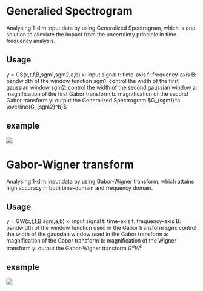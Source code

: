 # Generalied Spectrogram

Analysing 1-dim input data by using Generalized Spectrogram, which is one solution to alleviate the impact from the uncertainty principle in time-frequency analysis.

## Usage

y = GS(x,t,f,B,sgm1,sgm2,a,b)
x: input signal
t: time-axis
f: frequency-axis
B: bandwidth of the window function
sgm1: control the width of the first gaussian window
sgm2: control the width of the second gaussian window
a: magnification of the first Gabor transform
b: magnification of the second Gabor transform
y: output the Generalized Spectrogram $G_{sgm1}^a \overline{G_{sgm2}^b}$

## example

![](https://i.imgur.com/0xWRZ4c.png)

# Gabor-Wigner transform

Analysing 1-dim input data by using Gabor-Wigner transform, which attains high accuracy in both time-domain and frequency domain.

## Usage

y = GW(x,t,f,B,sgm,a,b)
x: input signal
t: time-axis
f: frequency-axis
B: bandwidth of the window function used in the Gabor transform
sgm: control the width of the gaussian window used in the Gabor transform
a: magnification of the Gabor transform
b: magnification of the Wigner transform
y: output the Gabor-Wigner transform $G^a W^b$

## example

![](https://i.imgur.com/vI7eIMq.png)
